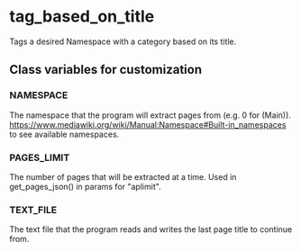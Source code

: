 # tag_based_on_title
Tags a desired Namespace with a category based on its title.

## Class variables for customization
### NAMESPACE
The namespace that the program will extract pages from (e.g. 0 for (Main)).\
https://www.mediawiki.org/wiki/Manual:Namespace#Built-in_namespaces to see available namespaces.

### PAGES_LIMIT
The number of pages that will be extracted at a time. Used in get_pages_json() in params for "aplimit".

### TEXT_FILE
The text file that the program reads and writes the last page title to continue from.